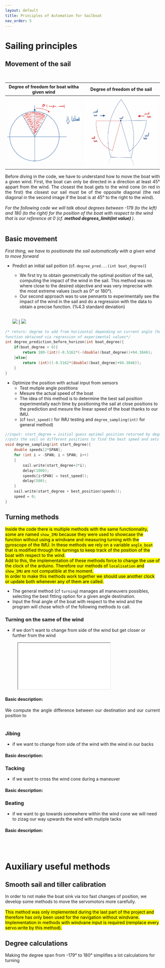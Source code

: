 ```yaml
---
layout: default
title: Principles of Automation for Sailboat
nav_order: 5
---
```


# Sailing principles



## Movement of the sail

<br/>

Degree of freedom for boat witha given wind             |  Degree of freedom of the sail
:-------------------------:|:-------------------------:
![](assets/wind.png)  |  ![](assets/sail.png)



<div style="text-align: justify"> Before diving in the code, we have to understand how to move the boat with a given wind. First, the boat can only be directed in a direction at least 45° appart from the wind. The closest the boat gets to the wind cone (in red in the first) the closest our sail must be of the opposite diagonal (the red diagonal in the second image if the boat is at 45° to the right to the wind). </div>
<br/>
<em>For the following code we will talk about degrees between -179 (to the left) and 180 (to the right) for the position of the boat with respect to the wind that is our reference at 0 (cf. <b> method degrees_limit(int value) </b>)</em>. <br/><br/>

## Basic movement

<em>First thing, we have to positionate the sail automatically with a given wind to move forward</em>

* Predict an initial sail poition (cf. `degree_pred...(int boat_degree)`)
    * We first try to obtain geometrically the optimal position of the sail, computing the impact of the wind in the sail. This method was no where close to the desired objective and was very imprecise with the most extreme values (such as 0° or 180°).
    * Our second approach was to use pennants to experimentally see the impact of the wind in the sail and do a regression with the data to obtain a precise function. (%4.3 standard deviation)
    <br/>

    ![](assets/test.png)  |  ![](assets/test3.png)

```c++
/* return: degree to add from horizontal depending on current angle (horizontal being the degree 0 for the sail on right side, and 180 on the left side)
function obtained via regression of experimental values*/
int degree_prediction_before_horizon(int boat_degree){ 
    if(boat_degree < 0){
        return 180-(int)(-0.5162*(-(double)(boat_degree))+94.3846);
    }else{
        return (int)((-0.5162*(double)(boat_degree)+94.3846));
    }
}
```

* Optimize the position with actual input from sensors
    * Test mutiple angle postitions
    * Mesure the actual speed of the boat
    * The idea of this method is to determine the best sail position experimentally each time by positioning the sail at close positions to the prediction and mesure the linear speed of the boat thanks to our IMU.
    * (cf `test_speed()` for IMU testing and `degree_sampling(int)` for general method)

```c++
//input: start_degree = initial guess optimal position returned by degre_prediction
//puts the sail on different positions to find the best speed and sets the optimal position;
void degree_sampling(int start_degree){
    double speeds[2*SPAN];
    for (int i = -SPAN; i < SPAN; i++)
    {
        sail.write(start_degree+2*i);
        delay(1000);
        speeds[i+SPAN] = test_speed();
        delay(500);
    }
    sail.write(start_degree + best_position(speeds));
    speed = 0;
}
```
## Turning methods
<mark> Inside the code there is multiple methods with the same functionnality, some are named `show_IMU` because they were used to showcase the function without using a windvane and measuring turning with the gyroscope of the IMU. In these methods we rely on a variable `angle_boat` that is modified through the turnings to keep track of the position of the boat with respect to the wind.<br/> Add to this, the implementation of these methods force to change the use of the clock of the arduino. Therefore our methods of `localisation` and `show_IMU` are not compatible at the moment.<br/>
In order to make this methods work together we should use another clock or update both whenever any of them are called.
 </mark>

 * The general method (cf `turning`) manages all maneuvers possibles, selecting the best fitting option for a given angle destination.
 * Input the final angle of the boat with respect to the wind and the program will chose which of the following methods to call.

 ### Turning on the same of the wind
 * if we don't want to change from side of the wind but get closer or further from the wind

 <figure class="video_container">
  <iframe src=assets/BasicMovecopia.MOV allowfullscreen="false"> </iframe>
</figure>

 #### Basic description:

<div style="text-align: justify"> We compute the angle difference between our destination and our current position to  </div> <br>

 ### Jibing
 * if we want to change from side of the wind with the wind in our backs
 
 #### Basic description:
 ### Tacking
 * if we want to cross the wind cone during a maneuver

 #### Basic description:
 ### Beating
 * if we want to go towards somewhere within the wind cone we will need to zizag our way upwards the wind with mutiple tacks

 #### Basic description:
 <br/><br/>

 # Auxiliary useful methods

 ## Smooth sail and tiller calibration
 In order to not make the boat sink via too fast changes of position, we develop some methods to move the servomotors more carefully.
<br/><br/>
 <mark>This method was only implemented during the last part of the project and therefore has only been used for the navigation without windvane. Implementation in methods with windvane input is required (remplace every servo.write by this method).</mark>



 ## Degree calculations
 Making the degree span from -179° to 180° simplifies a lot calculations for turning

